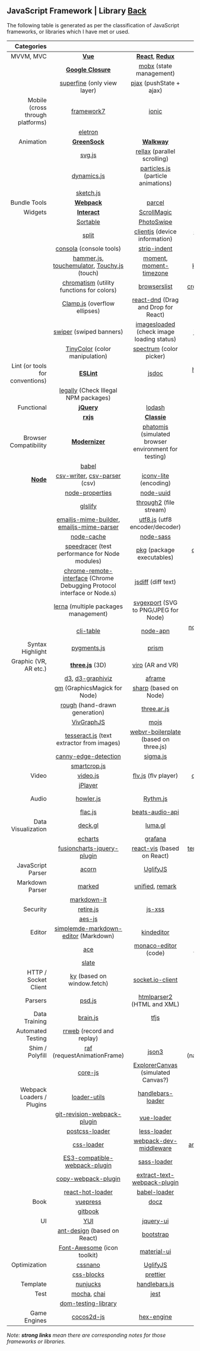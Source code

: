 ## JavaScript Framework | Library [Back](./../JavaScript.md)

The following table is generated as per the classification of JavaScript frameworks, or libraries which I have met or used.

|Categories||||
|--:|:--:|:--:|:--:|
|MVVM, MVC|[**Vue**](./vue/vue.md)|[**React**](./react/react.md), [**Redux**](./redux/redux.md)|[**Angular**](./angular/angular.md)|
|          |[**Google Closure**](./goog/goog.md)|[mobx](https://github.com/mobxjs/mobx) (state management)|[nerv](https://github.com/NervJS/nerv)|
|          |[superfine](https://github.com/jorgebucaran/superfine) (only view layer)|[pjax](https://github.com/MoOx/pjax) (pushState + ajax)||
| Mobile (cross through platforms) |[framework7](https://github.com/framework7io/framework7)|[ionic](https://github.com/ionic-team/ionic)|[react-native](https://github.com/facebook/react-native)|
|                                  |[eletron](https://github.com/electron/electron)|||
|Animation|[**GreenSock**](./GreenSock/GreenSock.md)|[**Walkway**](./walkway/walkway.md)|[**Dynamics**](./dynamics/dynamics.md)|
|         |[svg.js ](https://github.com/svgdotjs/svg.js)|[rellax](https://github.com/dixonandmoe/rellax) (parallel scrolling)|[anime](https://github.com/juliangarnier/anime)|
|         |[dynamics.js](https://github.com/michaelvillar/dynamics.js)|[particles.js](https://github.com/VincentGarreau/particles.js) (particle animations)|[contour](https://github.com/JMPerez/contour) (drawing SVG)|
|         |[sketch.js](https://github.com/soulwire/sketch.js)|||
|Bundle Tools|[**Webpack**](./webpack/webpack.md)|[parcel](https://github.com/parcel-bundler/parcel)||
|Widgets|[**Interact**](./Interact/Interact.md)|[ScrollMagic](https://github.com/janpaepke/ScrollMagic)|[watermarks](https://github.com/aleen42/watermarks)|
|       |[Sortable](https://github.com/SortableJS/Sortable)|[PhotoSwipe](https://github.com/dimsemenov/PhotoSwipe)|[handsontablew](https://github.com/handsontable/handsontable)|
|       |[split](https://github.com/nathancahill/split)|[clientjs](https://github.com/jackspirou/clientjs) (device information)|[downshift](https://github.com/downshift-js/downshift) (input components based on React)|
|       |[consola](https://github.com/nuxt/consola) (console tools)|[strip-indent](https://github.com/sindresorhus/strip-indent)|[iframe-resizer](https://github.com/davidjbradshaw/iframe-resizer)|
|       |[hammer.js](https://github.com/hammerjs/hammer.js), [touchemulator](https://github.com/hammerjs/touchemulator), [Touchy.js](https://github.com/jekyll/jekyll) (touch) | [moment](https://github.com/moment/moment), [moment-timezone](https://github.com/moment/moment-timezone) |[keymaster](https://github.com/madrobby/keymaster) (keyboard handler)|
|       |[chromatism](https://github.com/toish/chromatism) (utility functions for colors)|[browserslist](https://github.com/browserslist/browserslist)|[cropper](https://github.com/fengyuanchen/cropper), [Croppie](https://github.com/Foliotek/Croppie) (image cropper)|
|       |[Clamp.js](https://github.com/josephschmitt/Clamp.js) (overflow ellipses)|[react-dnd](https://github.com/react-dnd/react-dnd) (Drag and Drop for React)|[shake.js](https://github.com/alexgibson/shake.js) (shake event for mobiles)|
|       |[swiper](https://github.com/nolimits4web/swiper) (swiped banners)|[imagesloaded](https://github.com/desandro/imagesloaded) (check image loading status)|[jquery-locationpicker-plugin](https://github.com/Logicify/jquery-locationpicker-plugin)|
|       |[TinyColor](https://github.com/bgrins/TinyColor) (color manipulation)|[spectrum](https://github.com/bgrins/spectrum) (color picker)||
|Lint (or tools for conventions) |[**ESLint**](./eslint/eslint.md)|[jsdoc](https://github.com/jsdoc/jsdoc)| [husky](https://github.com/typicode/husky), [git-commit-message-convention](https://github.com/kazupon/git-commit-message-convention), [commitlint](https://github.com/conventional-changelog/commitlint)|
|                                |[legally](https://github.com/franciscop/legally) (Check Illegal NPM packages)|||
|Functional|[**jQuery**](./jquery/jquery.md)|[lodash](https://github.com/lodash/lodash)|[**underscore**](./underscore/underscore.md)|
|          |[**rxjs**](./reactivex/reactivex.md)|[**Classie**](./Classie/Classie.md)|[number-precision](https://github.com/nefe/number-precision)|
|Browser Compatibility|[**Modernizer**](./Modernizr/Modernizr.md)|[phatomjs](https://github.com/ariya/phantomjs) (simulated browser environment for testing)|[es3ify](https://github.com/sophiebits/es3ify)|
|                     |[babel](https://github.com/babel/babel)|||
|[**Node**](./node/node.md)|[csv-writer](https://github.com/ryu1kn/csv-writer), [csv-parser](https://github.com/mafintosh/csv-parser) (csv)|[iconv-lite](https://github.com/ashtuchkin/iconv-lite) (encoding)|[node-glob](https://github.com/isaacs/node-glob), [glob-stream](https://github.com/gulpjs/glob-stream)|
|                          |[node-properties](https://github.com/gagle/node-properties)|[node-uuid ](https://github.com/kelektiv/node-uuid)|[node-zip](https://github.com/daraosn/node-zip)|
|                          |[glslify](https://github.com/glslify/glslify)|[through2](https://github.com/rvagg/through2) (file stream)|[puppeteer](https://github.com/GoogleChrome/puppeteer) (Chrome API)|
|                          |[emailjs-mime-builder](https://github.com/emailjs/emailjs-mime-builder), [emailjs-mime-parser](https://github.com/emailjs/emailjs-mime-parser)|[utf8.js](https://github.com/mathiasbynens/utf8.js) (utf8 encoder/decoder)|[node-sketch](https://github.com/oscarotero/node-sketch)|
|                          |[node-cache](https://github.com/node-cache/node-cache)|[node-sass](https://github.com/sass/node-sass)|[exceljs](https://github.com/exceljs/exceljs)|
|                          |[speedracer](https://github.com/speedracer/speedracer) (test performance for Node modules)|[pkg](https://github.com/zeit/pkg) (package executables)|[devtool](https://github.com/Jam3/devtool) (run Node.js programs with Chromium DevTools)|
|                          |[chrome-remote-interface](https://github.com/cyrus-and/chrome-remote-interface) (Chrome Debugging Protocol interface or Node.s)|[jsdiff](https://github.com/kpdecker/jsdiff) (diff text)|[falcor](https://github.com/Netflix/falcor) (for data fetching)|
|                          |[lerna](https://github.com/lerna/lerna) (multiple packages management)|[svgexport](https://github.com/shakiba/svgexport) (SVG to PNG/JPEG for Node)|[remove-markdown](https://github.com/stiang/remove-markdown) (strip Markdown stuff from text)|
|                          |[cli-table](https://github.com/Automattic/cli-table)|[node-apn](https://github.com/node-apn/node-apn)|[node-progress](https://github.com/visionmedia/node-progress) (progress bar for Node)|
|Syntax Highlight|[pygments.js](https://github.com/pksunkara/pygments.js)|[prism](https://github.com/PrismJS/prism)|[highlight.js](https://github.com/highlightjs/highlight.js)|
|Graphic (VR, AR etc.)|[**three.js**](./../webgl/three/three.md) (3D)|[viro](https://github.com/viromedia/viro) (AR and VR)|[zdog](https://github.com/metafizzy/zdog)|
|                     |[d3](https://github.com/d3/d3), [d3-graphiviz](https://github.com/magjac/d3-graphviz)|[aframe](https://github.com/aframevr/aframe)|[tracking.js](https://github.com/eduardolundgren/tracking.js)|
|                     |[gm](https://github.com/aheckmann/gm) (GraphicsMagick for Node)|[sharp](https://github.com/lovell/sharp) (based on Node)|[html2canvas](https://github.com/niklasvh/html2canvas)|
|                     |[rough](https://github.com/pshihn/rough) (hand-drawn generation)|[three.ar.js](https://github.com/google-ar/three.ar.js)|[pixi.js](https://github.com/pixijs/pixi.js)|
|                     |[VivGraphJS](https://github.com/anvaka/VivaGraphJS)|[mojs](https://github.com/mojs/mojs)|[Polyvia](https://github.com/Ovilia/Polyvia)|
|                     |[tesseract.js](https://github.com/naptha/tesseract.js) (text extractor from images)|[webvr-boilerplate](https://github.com/borismus/webvr-boilerplate) (based on three.js)|[konva](https://github.com/konvajs/konva) (Canvas Framework)|
|                     |[canny-edge-detection](https://github.com/cmisenas/canny-edge-detection)|[sigma.js](https://github.com/jacomyal/sigma.js)|[StackBlur](https://github.com/flozz/StackBlur) (Gaussian Blur)|
|                     |[smartcrop.js](https://github.com/jwagner/smartcrop.js)|||
|Video|[video.js](https://github.com/videojs/video.js)|[flv.js](https://github.com/bilibili/flv.js) (flv player)|[ccapture.js](https://github.com/spite/ccapture.js) (based on Canvas)|
|     |[jPlayer](https://github.com/jplayer/jPlayer)|||
|Audio|[howler.js](https://github.com/goldfire/howler.js)|[Rythm.js](https://github.com/Okazari/Rythm.js)|[aurora.js](https://github.com/audiocogs/aurora.js) (audio decoding framework)|
|     |[flac.js](https://github.com/audiocogs/flac.js)|[beats-audio-api](https://github.com/JMPerez/beats-audio-api)||
|Data Visualization|[deck.gl](https://github.com/uber/deck.gl)|[luma.gl](https://github.com/uber/luma.gl)|[streetscape.gl](https://github.com/uber/streetscape.gl)|
|                  |[echarts](https://github.com/apache/incubator-echarts)|[grafana](https://github.com/grafana/grafana)|[Chart.js](https://github.com/chartjs/Chart.js)|
|                  |[fusioncharts-jquery-plugin](https://github.com/fusioncharts/fusioncharts-jquery-plugin)|[react-vis](https://github.com/uber/react-vis) (based on React)|[tensorboard](https://github.com/tensorflow/tensorboard) (Visualization Toolkit for TensorFlow)|
|JavaScript Parser|[acorn](https://github.com/acornjs/acorn)|[UglifyJS](https://github.com/mishoo/UglifyJS2)|[jstransform](https://github.com/facebookarchive/jstransform)|
|Markdown Parser|[marked](https://github.com/markedjs/marked)|[unified](https://github.com/unifiedjs/unified), [remark](https://github.com/remarkjs/remark)|[remarkable](https://github.com/jonschlinkert/remarkable)|
|               |[markdown-it](https://github.com/markdown-it/markdown-it)|||
|Security|[retire.js](https://github.com/RetireJS/retire.js)|[js-xss](https://github.com/leizongmin/js-xss)|[crypto-js](https://github.com/brix/crypto-js)|
|        |[aes-js](https://github.com/ricmoo/aes-js)|||
|Editor|[simplemde-markdown-editor](https://github.com/sparksuite/simplemde-markdown-editor) (Markdown)|[kindeditor](https://github.com/coremail/kindeditor)|[react-ace](https://github.com/securingsincity/react-ace) (based on React)|
|      |[ace](https://github.com/ajaxorg/ace)|[monaco-editor](https://github.com/microsoft/monaco-editor) (code)|[react-page](https://github.com/react-page/react-page) (based on React)|
|      |[slate](https://github.com/ianstormtaylor/slate)|||
|HTTP / Socket Client|[ky](https://github.com/sindresorhus/ky) (based on window.fetch)|[socket.io-client](https://github.com/socketio/socket.io-client)|[axios](https://github.com/axios/axios)|
|Parsers|[psd.js](https://github.com/meltingice/psd.js)|[htmlparser2](https://github.com/fb55/htmlparser2) (HTML and XML)|[mailparser](https://github.com/nodemailer/mailparser) (MIME parser)|
|Data Training|[brain.js](https://github.com/BrainJS/brain.js)|[tfjs](https://github.com/tensorflow/tfjs)||
|Automated Testing|[rrweb](https://github.com/rrweb-io/rrweb) (record and replay)|||
|Shim / Polyfill|[raf](https://github.com/chrisdickinson/raf) (requestAnimationFrame)|[json3](https://github.com/bestiejs/json3)|[core-estimator](https://github.com/oftn-oswg/core-estimator) (navigator.hardwareConcurrency)|
|               |[core-js](https://github.com/zloirock/core-js)|[ExplorerCanvas](https://github.com/arv/ExplorerCanvas) (simulated Canvas?)|[history.js](https://github.com/browserstate/history.js)|
|Webpack Loaders / Plugins |[loader-utils](https://github.com/webpack/loader-utils)|[handlebars-loader](https://github.com/pcardune/handlebars-loader)|[css-split-webpack-plugin](https://github.com/metalabdesign/css-split-webpack-plugin)|
|                          |[git-revision-webpack-plugin](https://github.com/pirelenito/git-revision-webpack-plugin)|[vue-loader](https://github.com/vuejs/vue-loader)|[mini-css-extract-plugin](https://github.com/webpack-contrib/mini-css-extract-plugin)|
|                          |[postcss-loader](https://github.com/postcss/postcss-loader)|[less-loader](https://github.com/webpack-contrib/less-loader)|[eslint-loader](https://github.com/webpack-contrib/eslint-loader)|
|                          |[css-loader](https://github.com/webpack-contrib/css-loader)|[webpack-dev-middleware](https://github.com/webpack/webpack-dev-middleware)|[analyse](https://github.com/webpack/analyse) (analyse building states)|
|                          |[ES3-compatible-webpack-plugin](https://github.com/aleen42/ES3-compatible-webpack-plugin)|[sass-loader](https://github.com/webpack-contrib/sass-loader)|[html-webpack-plugin](https://github.com/jantimon/html-webpack-plugin)|
|                          |[copy-webpack-plugin](https://github.com/webpack-contrib/copy-webpack-plugin)|[extract-text-webpack-plugin](https://github.com/webpack-contrib/extract-text-webpack-plugin)|[webpack-bundle-analyzer](https://github.com/webpack-contrib/webpack-bundle-analyzer)|
|                          |[react-hot-loader](https://github.com/gaearon/react-hot-loader)|[babel-loader](https://github.com/babel/babel-loader)|[circular-dependency-plugin](https://github.com/aackerman/circular-dependency-plugin)|
|Book|[vuepress](https://github.com/vuejs/vuepress)|[docz](https://github.com/doczjs/docz)|[mdx-deck](https://github.com/jxnblk/mdx-deck)|
|    |[gitbook](https://github.com/GitbookIO/gitbook)|||
|UI|[YUI](https://github.com/yui/yui3)|[jquery-ui](https://github.com/jquery/jquery-ui)|[element](https://github.com/ElemeFE/element) (based on Vue)|
|  |[ant-design](https://github.com/ant-design/ant-design) (based on React)|[bootstrap](https://github.com/angular-ui/bootstrap)|[wired-elements](https://github.com/wiredjs/wired-elements)|
|  |[Font-Awesome](https://github.com/FortAwesome/Font-Awesome) (icon toolkit)|[material-ui](https://github.com/mui-org/material-ui)||
|Optimization|[cssnano](https://github.com/cssnano/cssnano)|[UglifyJS](https://github.com/mishoo/UglifyJS2)|[optimize-js](https://github.com/nolanlawson/optimize-js)|
|            |[css-blocks](https://github.com/linkedin/css-blocks)|[prettier](https://github.com/prettier/prettier)|[clean-css](https://github.com/jakubpawlowicz/clean-css)|
|Template|[nunjucks](https://github.com/mozilla/nunjucks)|[handlebars.js](https://github.com/wycats/handlebars.js)||
|Test|[mocha](https://github.com/mochajs/mocha), [chai](https://github.com/chaijs/chai)|[jest](https://github.com/facebook/jest)|[jasmine](https://github.com/jasmine/jasmine), [karma](https://github.com/karma-runner/karma)|
|    |[dom-testing-library](https://github.com/testing-library/dom-testing-library)|||
|Game Engines|[cocos2d-js](https://github.com/cocos2d/cocos2d-js)|[hex-engine](https://github.com/suchipi/hex-engine)||

*Note: **strong links** mean there are corresponding notes for those frameworks or libraries.*
